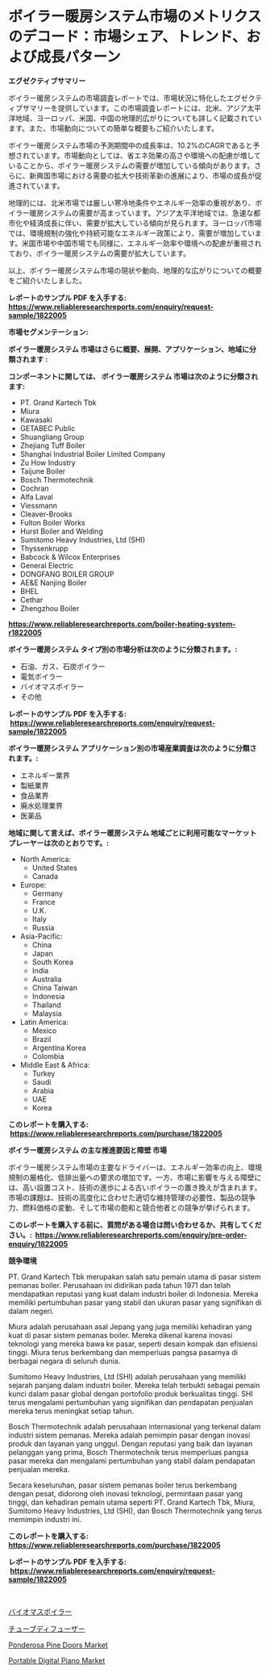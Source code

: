 <p><h1>ボイラー暖房システム市場のメトリクスのデコード：市場シェア、トレンド、および成長パターン</h1></p><p><strong>エグゼクティブサマリー</strong></p>
<p><p>ボイラー暖房システムの市場調査レポートでは、市場状況に特化したエグゼクティブサマリーを提供しています。この市場調査レポートには、北米、アジア太平洋地域、ヨーロッパ、米国、中国の地理的広がりについても詳しく記載されています。また、市場動向についての簡単な概要もご紹介いたします。</p><p>ボイラー暖房システム市場の予測期間中の成長率は、10.2%のCAGRであると予想されています。市場動向としては、省エネ効果の高さや環境への配慮が増していることから、ボイラー暖房システムの需要が増加している傾向があります。さらに、新興国市場における需要の拡大や技術革新の進展により、市場の成長が促進されています。</p><p>地理的には、北米市場では厳しい寒冷地条件やエネルギー効率の重視があり、ボイラー暖房システムの需要が高まっています。アジア太平洋地域では、急速な都市化や経済成長に伴い、需要が拡大している傾向が見られます。ヨーロッパ市場では、環境規制の強化や持続可能なエネルギー政策により、需要が増加しています。米国市場や中国市場でも同様に、エネルギー効率や環境への配慮が重視されており、ボイラー暖房システムの需要が拡大しています。</p><p>以上、ボイラー暖房システム市場の現状や動向、地理的な広がりについての概要をご紹介いたしました。</p></p>
<p><strong>レポートのサンプル PDF を入手する: <a href="https://www.reliableresearchreports.com/enquiry/request-sample/1822005">https://www.reliableresearchreports.com/enquiry/request-sample/1822005</a></strong></p>
<p><strong>市場セグメンテーション:</strong></p>
<p><strong> ボイラー暖房システム 市場はさらに概要、展開、アプリケーション、地域に分類されます :</strong></p>
<p><strong>コンポーネントに関しては、 ボイラー暖房システム 市場は次のように分類されます: &nbsp;</strong></p>
<p><ul><li>PT. Grand Kartech Tbk</li><li>Miura</li><li>Kawasaki</li><li>GETABEC Public</li><li>Shuangliang Group</li><li>Zhejiang Tuff Boiler</li><li>Shanghai Industrial Boiler Limited Company</li><li>Zu How Industry</li><li>Taijune Boiler</li><li>Bosch Thermotechnik</li><li>Cochran</li><li>Alfa Laval</li><li>Viessmann</li><li>Cleaver-Brooks</li><li>Fulton Boiler Works</li><li>Hurst Boiler and Welding</li><li>Sumitomo Heavy Industries, Ltd (SHI)</li><li>Thyssenkrupp</li><li>Babcock & Wilcox Enterprises</li><li>General Electric</li><li>DONGFANG BOILER GROUP</li><li>AE&E Nanjing Boiler</li><li>BHEL</li><li>Cethar</li><li>Zhengzhou Boiler</li></ul></p>
<p><strong><a href="https://www.reliableresearchreports.com/boiler-heating-system-r1822005">https://www.reliableresearchreports.com/boiler-heating-system-r1822005</a></strong></p>
<p><strong> ボイラー暖房システム タイプ別の市場分析は次のように分類されます。:</strong></p>
<p><ul><li>石油、ガス、石炭ボイラー</li><li>電気ボイラー</li><li>バイオマスボイラー</li><li>その他</li></ul></p>
<p><strong>レポートのサンプル PDF を入手する: &nbsp;<a href="https://www.reliableresearchreports.com/enquiry/request-sample/1822005">https://www.reliableresearchreports.com/enquiry/request-sample/1822005</a></strong></p>
<p><strong> ボイラー暖房システム アプリケーション別の市場産業調査は次のように分類されます。:</strong></p>
<p><ul><li>エネルギー業界</li><li>製紙業界</li><li>食品業界</li><li>廃水処理業界</li><li>医薬品</li></ul></p>
<p><strong>地域に関して言えば、ボイラー暖房システム 地域ごとに利用可能なマーケットプレーヤーは次のとおりです。:</strong></p>
<p><ul>
    <li>
        North America:
        <ul>
            <li>United States</li>
            <li>Canada</li>
        </ul>
    </li>
    <li>
        Europe:
        <ul>
            <li>Germany</li>
            <li>France</li>
            <li>U.K.</li>
            <li>Italy</li>
            <li>Russia</li>
        </ul>
    </li>
    <li>
        Asia-Pacific:
        <ul>
            <li>China</li>
            <li>Japan</li>
            <li>South Korea</li>
            <li>India</li>
            <li>Australia</li>
            <li>China Taiwan</li>
            <li>Indonesia</li>
            <li>Thailand</li>
            <li>Malaysia</li>
        </ul>
    </li>
    <li>
        Latin America:
        <ul>
            <li>Mexico</li>
            <li>Brazil</li>
            <li>Argentina Korea</li>
            <li>Colombia</li>
        </ul>
    </li>
    <li>
        Middle East & Africa:
        <ul>
            <li>Turkey</li>
            <li>Saudi</li>
            <li>Arabia</li>
            <li>UAE</li>
            <li>Korea</li>
        </ul>
    </li>
    </ul></p>
<p><strong>このレポートを購入する: &nbsp;<a href="https://www.reliableresearchreports.com/purchase/1822005">https://www.reliableresearchreports.com/purchase/1822005</a></strong></p>
<p><strong>ボイラー暖房システム の主な推進要因と障壁 市場</strong></p>
<p><p>ボイラー暖房システム市場の主要なドライバーは、エネルギー効率の向上、環境規制の厳格化、低排出量への要求の増加です。一方、市場に影響を与える障壁には、高い設置コスト、技術の進歩による古いボイラーの置き換えが含まれます。市場の課題は、技術の高度化に合わせた適切な維持管理の必要性、製品の競争力、燃料価格の変動、そして市場の飽和と競合他者との競争が挙げられます。</p></p>
<p><strong>このレポートを購入する前に、質問がある場合は問い合わせるか、共有してください。:&nbsp; <a href="https://www.reliableresearchreports.com/enquiry/pre-order-enquiry/1822005">https://www.reliableresearchreports.com/enquiry/pre-order-enquiry/1822005</a></strong></p>
<p><strong>競争環境</strong></p>
<p><p>PT. Grand Kartech Tbk merupakan salah satu pemain utama di pasar sistem pemanas boiler. Perusahaan ini didirikan pada tahun 1971 dan telah mendapatkan reputasi yang kuat dalam industri boiler di Indonesia. Mereka memiliki pertumbuhan pasar yang stabil dan ukuran pasar yang signifikan di dalam negeri.</p><p>Miura adalah perusahaan asal Jepang yang juga memiliki kehadiran yang kuat di pasar sistem pemanas boiler. Mereka dikenal karena inovasi teknologi yang mereka bawa ke pasar, seperti desain kompak dan efisiensi tinggi. Miura terus berkembang dan memperluas pangsa pasarnya di berbagai negara di seluruh dunia.</p><p>Sumitomo Heavy Industries, Ltd (SHI) adalah perusahaan yang memiliki sejarah panjang dalam industri boiler. Mereka telah terbukti sebagai pemain kunci dalam pasar global dengan portofolio produk berkualitas tinggi. SHI terus mengalami pertumbuhan yang signifikan dan pendapatan penjualan mereka terus meningkat setiap tahun.</p><p>Bosch Thermotechnik adalah perusahaan internasional yang terkenal dalam industri sistem pemanas. Mereka adalah pemimpin pasar dengan inovasi produk dan layanan yang unggul. Dengan reputasi yang baik dan layanan pelanggan yang prima, Bosch Thermotechnik terus memperluas pangsa pasar mereka dan mengalami pertumbuhan yang stabil dalam pendapatan penjualan mereka.</p><p>Secara keseluruhan, pasar sistem pemanas boiler terus berkembang dengan pesat, didorong oleh inovasi teknologi, permintaan pasar yang tinggi, dan kehadiran pemain utama seperti PT. Grand Kartech Tbk, Miura, Sumitomo Heavy Industries, Ltd (SHI), dan Bosch Thermotechnik yang terus memimpin industri ini.</p></p>
<p><strong>このレポートを購入する: &nbsp; <a href="https://www.reliableresearchreports.com/purchase/1822005">https://www.reliableresearchreports.com/purchase/1822005</a></strong></p>
<p><strong>レポートのサンプル PDF を入手する: &nbsp;<a href="https://www.reliableresearchreports.com/enquiry/request-sample/1822005">https://www.reliableresearchreports.com/enquiry/request-sample/1822005</a></strong><strong></strong></p>
<p>&nbsp;</p>
<p><p><a href="https://medium.com/@russellrodriguez2727/%E3%83%90%E3%82%A4%E3%82%AA%E3%83%9E%E3%82%B9%E3%83%9C%E3%82%A4%E3%83%A9%E3%83%BC%E5%B8%82%E5%A0%B4%E5%88%86%E6%9E%90-%E3%81%9D%E3%81%AE%E5%B9%B4%E5%B9%B3%E5%9D%87%E6%88%90%E9%95%B7%E7%8E%87-cagr-%E5%B8%82%E5%A0%B4%E3%82%BB%E3%82%B0%E3%83%A1%E3%83%B3%E3%83%86%E3%83%BC%E3%82%B7%E3%83%A7%E3%83%B3%E3%81%8A%E3%82%88%E3%81%B3%E3%82%B0%E3%83%AD%E3%83%BC%E3%83%90%E3%83%AB%E6%A5%AD%E7%95%8C%E6%A6%82%E8%A6%81-5af4735a4072">バイオマスボイラー</a></p><p><a href="https://medium.com/@izaiahbartell/%E3%83%81%E3%83%A5%E3%83%BC%E3%83%96%E3%83%87%E3%82%A3%E3%83%95%E3%83%A5%E3%83%BC%E3%82%B6%E3%83%BC%E5%B8%82%E5%A0%B4%E8%A6%8F%E6%A8%A1%E3%81%A8%E5%B8%82%E5%A0%B4%E3%83%88%E3%83%AC%E3%83%B3%E3%83%89-%E7%94%A3%E6%A5%AD%E5%85%A8%E4%BD%93%E3%81%AE%E6%A6%82%E8%A6%81-2024%E5%B9%B4%E3%81%8B%E3%82%892031%E5%B9%B4%E3%81%BE%E3%81%A7-cc8540917ff6">チューブディフューザー</a></p><p><a href="https://www.linkedin.com/pulse/ponderosa-pine-doors-market-furnishes-information-share-8juwf?trackingId=AZc0wSZd7IMth7HskAUJ9g%3D%3D">Ponderosa Pine Doors Market</a></p><p><a href="https://www.linkedin.com/pulse/portable-digital-piano-market-research-report-its-history-forecast-nkvhe?trackingId=eAAxnAwiLo9n6vqH8LsPDg%3D%3D">Portable Digital Piano Market</a></p></p>